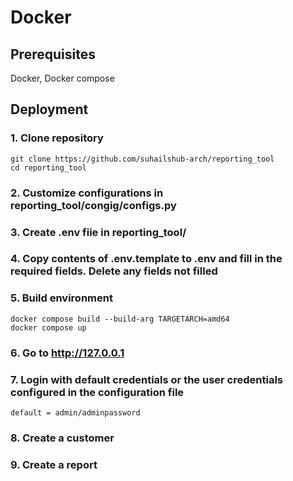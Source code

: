 # Docker

## Prerequisites

Docker, Docker compose

## Deployment

### 1. Clone repository

``` 
git clone https://github.com/suhailshub-arch/reporting_tool
cd reporting_tool
```

### 2. Customize configurations in reporting_tool/congig/configs.py

### 3. Create .env fiie in reporting_tool/

### 4. Copy contents of .env.template to .env and fill in the required fields. Delete any fields not filled

### 5. Build environment

```
docker compose build --build-arg TARGETARCH=amd64
docker compose up
```

### 6. Go to http://127.0.0.1

### 7. Login with default credentials or the user credentials configured in the configuration file

```
default = admin/adminpassword
```

### 8. Create a customer

### 9. Create a report